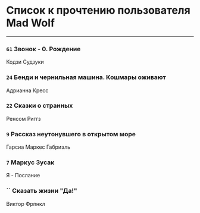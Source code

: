 # Список к прочтению пользователя Mad Wolf
---

### `61` Звонок - 0. Рождение
Кодзи Судзуки

### `24` Бенди и чернильная машина. Кошмары оживают
Адрианна Кресс

### `22` Сказки о странных
Ренсом Риггз

### `9` Рассказ неутонувшего в открытом море
Гарсиа Маркес Габриэль

### `7` Маркус Зусак
Я - Послание

### `` Сказать жизни "Да!"
Виктор Фрпнкл

